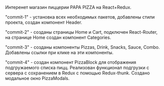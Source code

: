 Интеренет магазин пиццерии PAPA PIZZA на React+Redux.

"commit-1" - установка всех необходимых пакетов, добавлены стили проекта, создан компонент Header. 

"commit-2" - созданы страницы Home и Cart, подключен React-Router, на странице Home создан компонент Categories.

"commit-3" - созданы компоненты Pizzas, Drink, Snacks, Sauce, Combo. Добавлены ссылки при клике на эти компоненты.

"commit-4" - создан компонент PizzaBlock для отображения подгружаемого списка пицц. Реализован функционал подгрузки с сервера с сохранением в Redux с помощью Redux-thunk. Создано модальное окно PizzaModals.